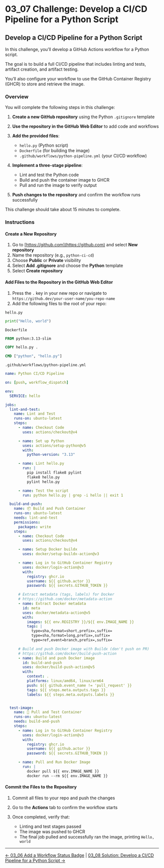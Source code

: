 # 03_07 Challenge: Develop a CI/CD Pipeline for a Python Script

## Develop a CI/CD Pipeline for a Python Script

In this challenge, you’ll develop a GitHub Actions workflow for a Python script.

The goal is to build a full CI/CD pipeline that includes linting and tests, artifact creation, and artifact testing.

You’ll also configure your workflow to use the GitHub Container Registry (GHCR) to store and retrieve the image.

### Overview

You will complete the following steps in this challenge:

1. **Create a new GitHub repository** using the Python `.gitignore` template
2. **Use the repository in the GitHub Web Editor** to add code and workflows
3. **Add the provided files**:

   - `hello.py` (Python script)
   - `Dockerfile` (for building the image)
   - `.github/workflows/python-pipeline.yml` (your CI/CD workflow)

4. **Implement a three-stage pipeline**:

   - Lint and test the Python code
   - Build and push the container image to GHCR
   - Pull and run the image to verify output

5. **Push changes to the repository** and confirm the workflow runs successfully

This challenge should take about 15 minutes to complete.

### Instructions

#### Create a New Repository

1. Go to [https://github.com](https://github.com) and select **New repository**
2. Name the repository (e.g., `python-ci-cd`)
3. Choose **Public** or **Private** visibility
4. Select **Add .gitignore** and choose the **Python** template
5. Select **Create repository**

#### Add Files to the Repository in the GitHub Web Editor

1. Press the `.` key in your new repo or navigate to `https://github.dev/your-user-name/you-repo-name`
1. Add the following files to the root of your repo:

`hello.py`

```python
print("Hello, world")
```

`Dockerfile`

```Dockerfile
FROM python:3.13-slim

COPY hello.py .

CMD ["python", "hello.py"]
```

`.github/workflows/python-pipeline.yml`

```yaml
name: Python CI/CD Pipeline

on: [push, workflow_dispatch]

env:
  SERVICE: hello

jobs:
  lint-and-test:
    name: Lint and Test
    runs-on: ubuntu-latest
    steps:
      - name: Checkout Code
        uses: actions/checkout@v4

      - name: Set up Python
        uses: actions/setup-python@v5
        with:
          python-version: "3.13"

      - name: Lint hello.py
        run: |
          pip install flake8 pylint
          flake8 hello.py
          pylint hello.py

      - name: Test the script
        run: python hello.py | grep -i hello || exit 1

  build-and-push:
    name: 📦 Build and Push Container
    runs-on: ubuntu-latest
    needs: lint-and-test
    permissions:
      packages: write
    steps:
      - name: Checkout Code
        uses: actions/checkout@v4

      - name: Setup Docker buildx
        uses: docker/setup-buildx-action@v3

      - name: Log in to GitHub Container Registry
        uses: docker/login-action@v3
        with:
          registry: ghcr.io
          username: ${{ github.actor }}
          password: ${{ secrets.GITHUB_TOKEN }}

      # Extract metadata (tags, labels) for Docker
      # https://github.com/docker/metadata-action
      - name: Extract Docker metadata
        id: meta
        uses: docker/metadata-action@v5
        with:
          images: ${{ env.REGISTRY }}/${{ env.IMAGE_NAME }}
          tags: |
            type=sha,format=short,prefix=,suffix=
            type=sha,format=long,prefix=,suffix=
            type=ref,event=branch,prefix=,suffix=

      # Build and push Docker image with Buildx (don't push on PR)
      # https://github.com/docker/build-push-action
      - name: Build and push Docker image
        id: build-and-push
        uses: docker/build-push-action@v5
        with:
          context: .
          platforms: linux/amd64, linux/arm64
          push: ${{ github.event_name != 'pull_request' }}
          tags: ${{ steps.meta.outputs.tags }}
          labels: ${{ steps.meta.outputs.labels }}


  test-image:
    name: 🔁 Pull and Test Container
    runs-on: ubuntu-latest
    needs: build-and-push
    steps:
      - name: Log in to GitHub Container Registry
        uses: docker/login-action@v3
        with:
          registry: ghcr.io
          username: ${{ github.actor }}
          password: ${{ secrets.GITHUB_TOKEN }}

      - name: Pull and Run Docker Image
        run: |
          docker pull ${{ env.IMAGE_NAME }}
          docker run --rm ${{ env.IMAGE_NAME }}
```

#### Commit the Files to the Repository

1. Commit all files to your repo and push the changes
2. Go to the **Actions** tab to confirm the workflow starts
3. Once completed, verify that:

   - Linting and test stages passed
   - The image was pushed to GHCR
   - The final job pulled and successfully ran the image, printing `Hello, world`

<!-- FooterStart -->
---
[← 03_06 Add a Workflow Status Badge](../03_06_add_a_workflow_status_badge/README.md) | [03_08 Solution: Develop a CI/CD Pipeline for a Python Script →](../03_08_solution_develop_a_cicd_pipeline_for_a_python_script/README.md)
<!-- FooterEnd -->
